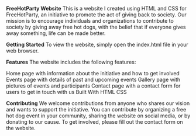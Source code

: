 

**FreeHotParty Website**
This is a website I created using HTML and CSS for FreeHotParty, an initiative to promote the act of giving back to society. Our mission is to encourage individuals and organizations to contribute to society by giving away free hot dogs, with the belief that if everyone gives away something, life can be made better.

**Getting Started**
To view the website, simply open the index.html file in your web browser. 

**Features**
The website includes the following features:

Home page with information about the initiative and how to get involved
Events page with details of past and upcoming events
Gallery page with pictures of events and participants
Contact page with a contact form for users to get in touch with us
Built With
HTML
CSS

**Contributing**
We welcome contributions from anyone who shares our vision and wants to support the initiative. You can contribute by organizing a free hot dog event in your community, sharing the website on social media, or by donating to our cause. To get involved, please fill out the contact form on the website.



